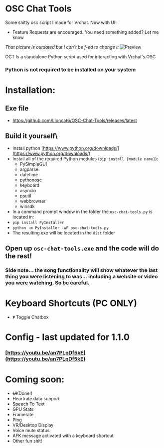 # OSC Chat Tools 
Some shitty osc script I made for Vrchat. Now with UI!
- Feature Requests are encouraged. You need something added? Let me know

*That picture is outdated but I can't be f-ed to change it*
![Preview](https://github.com/Lioncat6/OSC-Chat-Tools/blob/8e8b062ca4bd965b968cfe6db76df92926af305b/preview.png)

OCT Is a standalone Python script used for interacting with Vrchat's OSC
### Python is not required to be installed on your system

# Installation:
## Exe file
 - https://github.com/Lioncat6/OSC-Chat-Tools/releases/latest
## Build it yourself\
 - Install python [https://www.python.org/downloads/](https://www.python.org/downloads/)
 - Install all of the required Python modules (`pip install {module name}`):
   - PySimpleGUI
   - argparse
   - datetime
   - pythonosc
   - keyboard
   - asyncio
   - psutil
   - webbrowser
   - winsdk
 - In a command prompt window in the folder the `osc-chat-tools.py` is located in:
 - `pip install PyInstaller`
 - `python -m PyInstaller -wF osc-chat-tools.py`
 - The resulting exe will be located in the `dist` folder

## Open up `osc-chat-tools.exe` and the code will do the rest!

### Side note... the song functionality will show whatever the last thing you were listening to was... including a website or video you were watching. So be careful.

# Keyboard Shortcuts (PC ONLY)
- **`P`** Toggle Chatbox

# Config - last updated for 1.1.0
### [https://youtu.be/an7PLpDf5kE](https://youtu.be/an7PLpDf5kE)

# Coming soon:
 - ~~UI~~(Done!)
 - Heartrate data support
 - Speech To Text
 - GPU Stats
 - Framerate
 - Ping
 - VR/Desktop Display
 - Voice mute status
 - AFK message activated with a keyboard shortcut
 - Other fun shit!
